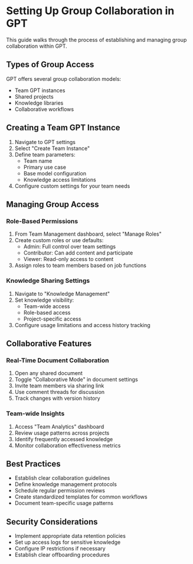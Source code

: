 # Setting Up Group Collaboration in GPT

This guide walks through the process of establishing and managing group collaboration within GPT.

## Types of Group Access

GPT offers several group collaboration models:
- Team GPT instances
- Shared projects
- Knowledge libraries
- Collaborative workflows

## Creating a Team GPT Instance

1. Navigate to GPT settings
2. Select "Create Team Instance"
3. Define team parameters:
   - Team name
   - Primary use case
   - Base model configuration
   - Knowledge access limitations
4. Configure custom settings for your team needs

## Managing Group Access

### Role-Based Permissions

1. From Team Management dashboard, select "Manage Roles"
2. Create custom roles or use defaults:
   - Admin: Full control over team settings
   - Contributor: Can add content and participate
   - Viewer: Read-only access to content
3. Assign roles to team members based on job functions

### Knowledge Sharing Settings

1. Navigate to "Knowledge Management"
2. Set knowledge visibility:
   - Team-wide access
   - Role-based access
   - Project-specific access
3. Configure usage limitations and access history tracking

## Collaborative Features

### Real-Time Document Collaboration

1. Open any shared document
2. Toggle "Collaborative Mode" in document settings
3. Invite team members via sharing link
4. Use comment threads for discussion
5. Track changes with version history

### Team-wide Insights

1. Access "Team Analytics" dashboard
2. Review usage patterns across projects
3. Identify frequently accessed knowledge
4. Monitor collaboration effectiveness metrics

## Best Practices

- Establish clear collaboration guidelines
- Define knowledge management protocols
- Schedule regular permission reviews
- Create standardized templates for common workflows
- Document team-specific usage patterns

## Security Considerations

- Implement appropriate data retention policies
- Set up access logs for sensitive knowledge
- Configure IP restrictions if necessary
- Establish clear offboarding procedures 